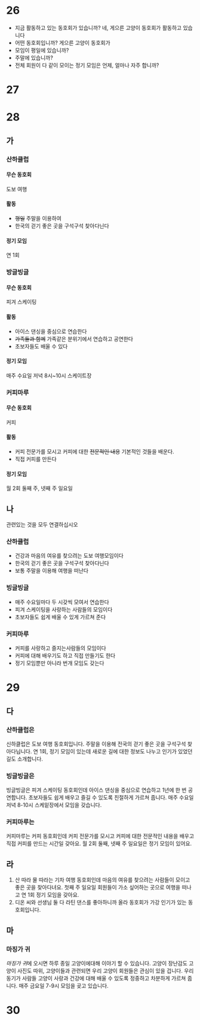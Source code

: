 # 26
* 지금 활동하고 있는 동호회가 있습니까? 네, 게으른 고양이 동호회가 활동하고 있습니다
* 어떤 동호회입니까? 게으른 고양이 동호회가 
* 모임이 평일에 있습니까?
* 주말에 있습니까?
* 전체 회원이 다 같이 모이는 정기 모임은 언제, 얼마나 자주 합니까?
# 27
# 28
## 가
### 산하클럽
#### 무슨 동호회
도보 여행
#### 활동
* ~~평일~~ 주말을 이용하여
* 한국의 걷기 좋은 곳을 구석구석 찾아다닌다
#### 정기 모임
연 1회
### 방글빙글
#### 무슨 동호회
피겨 스케이팅
#### 활동
* 아이스 댄싱을 중심으로 연습한다
* ~~가족들과 함께~~ 가족같은 분위기에서 연습하고 공연한다
* 초보자들도 배울 수 있다
#### 정기 모임
매주 수요일 저녁 8시~10시 스케이트장
### 커피마루
#### 무슨 동호회
커피
#### 활동
* 커피 전문가를 모시고 커피에 대한 ~~전문적인 내용~~ 기본적인 것들을 배운다.
* 직접 커피를 만든다
#### 정기 모임
월 2회 둘째 주, 넷째 주 일요일
## 나
관련있는 것을 모두 연결하십시오

### 산하클럽
* 건강과 마음의 여유를 찾으려는 도보 여행모임이다
* 한국의 걷기 좋은 곳을 구석구석 찾아다닌다
* 보통 주말을 이용해 여행을 떠난다
### 빙글빙글
* 매주 수요일마다 두 시갖씩 모여서 연습한다
* 피겨 스케이팅을 사랑하는 사람들의 모임이다
* 초보자들도 쉽게 배울 수 있게 가르쳐 준다
### 커피마루
* 커피를 사랑하고 즐지는사람들의 모임이다
* 커피에 대해 배우기도 하고 직접 만들기도 한다
* 정기 모임뿐만 아니라 번개 모임도 갖는다
# 29
## 다
### 산하클럽은
신하클럽은 도보 여행 동호회입니다. 주말을 이용해 전국의 걷기 좋은 곳을 구석구석 찾아다닙니다. 연 1회, 정기 모임이 있는데 새로운 길에 대한 정보도 나누고 인기가 있었던길도 소개합니다. 
### 빙글빙글은
빙글빙글은 피겨 스케이팅 동호회인데 아이스 댄싱을 중심으로 연습하고 1년에 한 번 공연합니다. 초보자들도 쉽게 배우고 즐길 수 있도록 친절하게 가르쳐 줍니다. 매주 수요일 저녁 8-10시 스케잍장에서 모임을 갖습니다.
### 커피마루는
커피마루는 커피 동호회인데 커피 전문가를 모시고 커피에 대한 전문적인 내용을 배우고 직접 커피를 만드는 시간일 갖아요. 월 2회 둘째, 넷째 주 일요일은 정기 모임이 있어요.

## 라
1. 산 따라 물 따라는 기차 여행 동호회인데 마음의 여유를 찾으려는 사람들이 모이고 좋은 곳을 찾아다녀요. 첫째 주 일요일 회원들이 가소 싶어하는 곳으로 여행을 떠나고 연 1회 정기 모임을 갖아요.
2. 디온 씨와 선생님 둘 다 라틴 댄스를 좋아하니까 올라 동호회가 가강 인기가 있는 동호회입니다.
## 마
### 마징가 귀
*마징가 귀*에 오시면 하루 종일 고양이에대해 이야기 할 수 있습니다. 고양이 장난감도 고양이 사진도 따위, 고양이들과 관련되면 우리 고양이 회원들은 관심이 있을 겁니다. 우리 동기가 사람들 고양이 사랑과 건강에 대해 배울 수 있도록 정중하고 차분하게 가르쳐 줍니다. 매주 금요일 7-9시 모임을 곶고 있습니다.

# 30